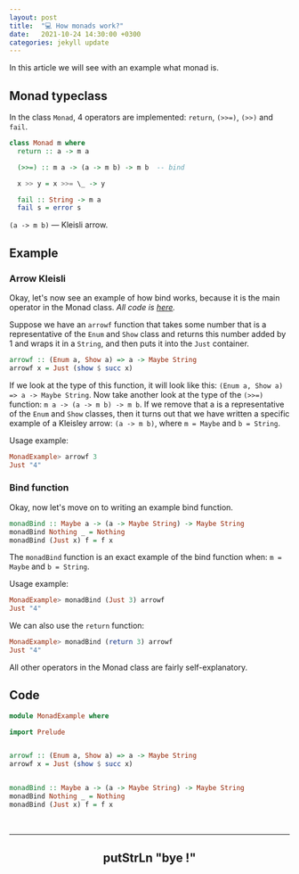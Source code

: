 ```yaml
---
layout: post
title:  "💻 How monads work?"
date:   2021-10-24 14:30:00 +0300
categories: jekyll update
---
```


In this article we will see with an example what monad is.

## Monad typeclass
In the class `Monad`, 4 operators are implemented: `return`, `(>>=)`, `(>>)` and `fail`.
```haskell
class Monad m where
  return :: a -> m a

  (>>=) :: m a -> (a -> m b) -> m b  -- bind

  x >> y = x >>= \_ -> y

  fail :: String -> m a
  fail s = error s
```
`(a -> m b)` — Kleisli arrow.

## Example
### Arrow Kleisli
Okay, let's now see an example of how bind works, because it is the main operator in the Monad class.
<i>All code is <a href="https://github.com/endygamedev/learn-haskell/blob/main/src/MonadExample.hs" target="blank_">here</a>.</i>

Suppose we have an `arrowf` function that takes some number that is a representative of the `Enum` and `Show` class and returns this number added by 1 and wraps it in a `String`, and then puts it into the `Just` container.
```haskell
arrowf :: (Enum a, Show a) => a -> Maybe String
arrowf x = Just (show $ succ x)
```
If we look at the type of this function, it will look like this: `(Enum a, Show a) => a -> Maybe String`. Now take another look at the type of the `(>>=)` function: `m a -> (a -> m b) -> m b`. If we remove that a is a representative of the `Enum` and `Show` classes, then it turns out that we have written a specific example of a Kleisley arrow: `(a -> m b)`, where `m = Maybe` and `b = String`.

Usage example:
```haskell
MonadExample> arrowf 3
Just "4"
```
### Bind function
Okay, now let's move on to writing an example bind function.
```haskell
monadBind :: Maybe a -> (a -> Maybe String) -> Maybe String
monadBind Nothing _ = Nothing
monadBind (Just x) f = f x
```
The `monadBind` function is an exact example of the bind function when: `m = Maybe` and `b = String`.

Usage example:
```haskell
MonadExample> monadBind (Just 3) arrowf
Just "4"
```

We can also use the `return` function:
```haskell
MonadExample> monadBind (return 3) arrowf
Just "4"
```
All other operators in the Monad class are fairly self-explanatory.

## Code
```haskell
module MonadExample where

import Prelude


arrowf :: (Enum a, Show a) => a -> Maybe String
arrowf x = Just (show $ succ x)


monadBind :: Maybe a -> (a -> Maybe String) -> Maybe String
monadBind Nothing _ = Nothing
monadBind (Just x) f = f x
```
<br>
<hr>
<h2 align="center">putStrLn "bye !"</h2>